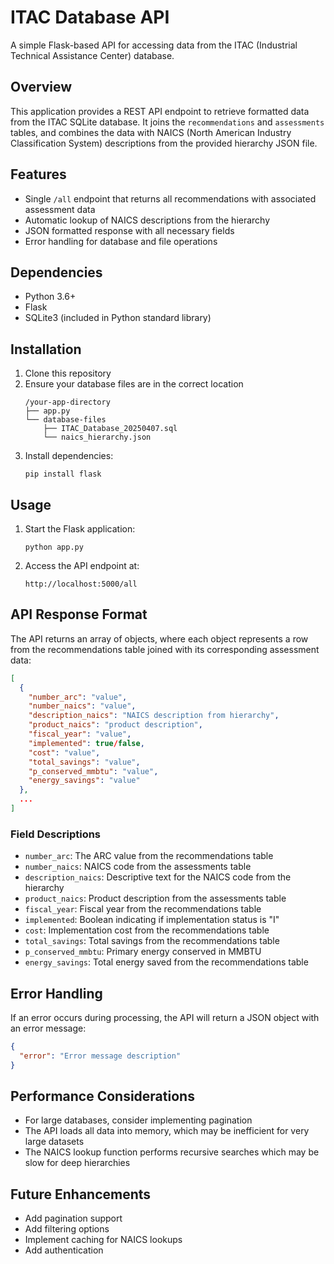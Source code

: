 # ITAC Database API

A simple Flask-based API for accessing data from the ITAC (Industrial Technical Assistance Center) database.

## Overview

This application provides a REST API endpoint to retrieve formatted data from the ITAC SQLite database. It joins the `recommendations` and `assessments` tables, and combines the data with NAICS (North American Industry Classification System) descriptions from the provided hierarchy JSON file.

## Features

- Single `/all` endpoint that returns all recommendations with associated assessment data
- Automatic lookup of NAICS descriptions from the hierarchy
- JSON formatted response with all necessary fields
- Error handling for database and file operations

## Dependencies

- Python 3.6+
- Flask
- SQLite3 (included in Python standard library)

## Installation

1. Clone this repository
2. Ensure your database files are in the correct location
   ```
   /your-app-directory
   ├── app.py
   └── database-files
       ├── ITAC_Database_20250407.sql
       └── naics_hierarchy.json
   ```
3. Install dependencies:
   ```
   pip install flask
   ```

## Usage

1. Start the Flask application:
   ```
   python app.py
   ```

2. Access the API endpoint at:
   ```
   http://localhost:5000/all
   ```

## API Response Format

The API returns an array of objects, where each object represents a row from the recommendations table joined with its corresponding assessment data:

```json
[
  {
    "number_arc": "value",
    "number_naics": "value",
    "description_naics": "NAICS description from hierarchy",
    "product_naics": "product description",
    "fiscal_year": "value",
    "implemented": true/false,
    "cost": "value",
    "total_savings": "value",
    "p_conserved_mmbtu": "value",
    "energy_savings": "value"
  },
  ...
]
```

### Field Descriptions

- `number_arc`: The ARC value from the recommendations table
- `number_naics`: NAICS code from the assessments table
- `description_naics`: Descriptive text for the NAICS code from the hierarchy
- `product_naics`: Product description from the assessments table
- `fiscal_year`: Fiscal year from the recommendations table
- `implemented`: Boolean indicating if implementation status is "I"
- `cost`: Implementation cost from the recommendations table
- `total_savings`: Total savings from the recommendations table
- `p_conserved_mmbtu`: Primary energy conserved in MMBTU
- `energy_savings`: Total energy saved from the recommendations table

## Error Handling

If an error occurs during processing, the API will return a JSON object with an error message:

```json
{
  "error": "Error message description"
}
```

## Performance Considerations

- For large databases, consider implementing pagination
- The API loads all data into memory, which may be inefficient for very large datasets
- The NAICS lookup function performs recursive searches which may be slow for deep hierarchies

## Future Enhancements

- Add pagination support
- Add filtering options
- Implement caching for NAICS lookups
- Add authentication